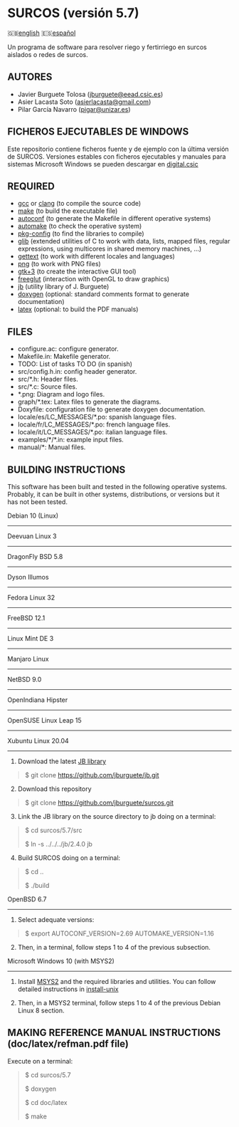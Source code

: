 SURCOS (versión 5.7)
====================

:gb:[english](README.md) :es:[español](README.es.md)

Un programa de software para resolver riego y fertirriego en surcos aislados o
redes de surcos.

AUTORES
-------

* Javier Burguete Tolosa (jburguete@eead.csic.es)
* Asier Lacasta Soto (asierlacasta@gmail.com)
* Pilar García Navarro (pigar@unizar.es)

FICHEROS EJECUTABLES DE WINDOWS
-------------------------------

Este repositorio contiene ficheros fuente y de ejemplo con la última versión de
SURCOS. Versiones estables con ficheros ejecutables y manuales para sistemas
Microsoft Windows se pueden descargar en
[digital.csic](http://hdl.handle.net/10261/75830)

REQUIRED
--------

* [gcc](https://gcc.gnu.org) or [clang](http://clang.llvm.org) (to compile the
  source code)
* [make](http://www.gnu.org/software/make) (to build the executable file)
* [autoconf](http://www.gnu.org/software/autoconf) (to generate the Makefile in
  different operative systems)
* [automake](http://www.gnu.org/software/automake) (to check the operative
  system)
* [pkg-config](http://www.freedesktop.org/wiki/Software/pkg-config) (to find the
  libraries to compile)
* [glib](https://developer.gnome.org/glib) (extended utilities of C to work with
  data, lists, mapped files, regular expressions, using multicores in shared
  memory machines, ...)
* [gettext](http://www.gnu.org/software/gettext) (to work with different
  locales and languages)
* [png](http://libpng.sourceforge.net) (to work with PNG files)
* [gtk+3](http://www.gtk.org) (to create the interactive GUI tool)
* [freeglut](http://freeglut.sourceforge.net) (interaction with OpenGL to draw 
  graphics)
* [jb](https://github.com/jburguete/jb.git) (utility library of J. Burguete)
* [doxygen](http://www.stack.nl/~dimitri/doxygen) (optional: standard comments
  format to generate documentation)
* [latex](https://www.latex-project.org/) (optional: to build the PDF manuals)

FILES
-----

* configure.ac: configure generator.
* Makefile.in: Makefile generator.
* TODO: List of tasks TO DO (in spanish)
* src/config.h.in: config header generator.
* src/\*.h: Header files.
* src/\*.c: Source files.
* \*.png: Diagram and logo files.
* graph/\*.tex: Latex files to generate the diagrams.
* Doxyfile: configuration file to generate doxygen documentation.
* locale/es/LC\_MESSAGES/\*.po: spanish language files.
* locale/fr/LC\_MESSAGES/\*.po: french language files.
* locale/it/LC\_MESSAGES/\*.po: italian language files.
* examples/\*/\*.in: example input files.
* manual/\*: Manual files.

BUILDING INSTRUCTIONS
---------------------

This software has been built and tested in the following operative systems.
Probably, it can be built in other systems, distributions, or versions but it
has not been tested.

Debian 10 (Linux)
_________________
Deevuan Linux 3
_________________
DragonFly BSD 5.8
___________________
Dyson Illumos
_____________
Fedora Linux 32
_______________
FreeBSD 12.1
____________
Linux Mint DE 3
_______________
Manjaro Linux
_____________
NetBSD 9.0
__________
OpenIndiana Hipster
___________________
OpenSUSE Linux Leap 15
______________________
Xubuntu Linux 20.04
__________________

1. Download the latest [JB library](https://github.com/jburguete/jb)
> $ git clone https://github.com/jburguete/jb.git

2. Download this repository
> $ git clone https://github.com/jburguete/surcos.git

3. Link the JB library on the source directory to jb doing on a terminal:
> $ cd surcos/5.7/src
>
> $ ln -s ../../../jb/2.4.0 jb

4. Build SURCOS doing on a terminal:
> $ cd ..
>
> $ ./build

OpenBSD 6.7
___________

1. Select adequate versions:
> $ export AUTOCONF_VERSION=2.69 AUTOMAKE_VERSION=1.16

2. Then, in a terminal, follow steps 1 to 4 of the previous subsection.

Microsoft Windows 10 (with MSYS2)
_________________________________

1. Install [MSYS2](http://sourceforge.net/projects/msys2) and the required
libraries and utilities. You can follow detailed instructions in
[install-unix](https://github.com/jburguete/install-unix/blob/master/tutorial.pdf)

2. Then, in a MSYS2 terminal, follow steps 1 to 4 of the previous Debian Linux
8 section.

MAKING REFERENCE MANUAL INSTRUCTIONS (doc/latex/refman.pdf file)
----------------------------------------------------------------

Execute on a terminal:
> $ cd surcos/5.7
>
> $ doxygen
>
> $ cd doc/latex
>
> $ make
